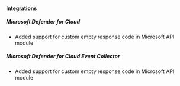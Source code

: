 #### Integrations

##### Microsoft Defender for Cloud

- Added support for custom empty response code in Microsoft API module

##### Microsoft Defender for Cloud Event Collector

- Added support for custom empty response code in Microsoft API module
